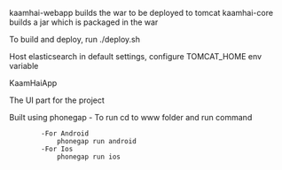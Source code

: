 

kaamhai-webapp builds the war to be deployed to tomcat
kaamhai-core builds a jar which is packaged in the war

To build and deploy, run ./deploy.sh

Host elasticsearch in default settings, configure TOMCAT_HOME env variable


KaamHaiApp

The UI part for the project

Built using phonegap
	- To run cd to www folder and run command

			-For Android
				phonegap run android 
			-For Ios
				phonegap run ios
				
